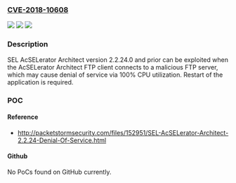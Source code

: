 ### [CVE-2018-10608](https://cve.mitre.org/cgi-bin/cvename.cgi?name=CVE-2018-10608)
![](https://img.shields.io/static/v1?label=Product&message=AcSELerator%20Architect&color=blue)
![](https://img.shields.io/static/v1?label=Version&message=n%2Fa&color=blue)
![](https://img.shields.io/static/v1?label=Vulnerability&message=UNCONTROLLED%20RESOURCE%20CONSUMPTION%20('RESOURCE%20EXHAUSTION')%20CWE-400&color=brighgreen)

### Description

SEL AcSELerator Architect version 2.2.24.0 and prior can be exploited when the AcSELerator Architect FTP client connects to a malicious FTP server, which may cause denial of service via 100% CPU utilization. Restart of the application is required.

### POC

#### Reference
- http://packetstormsecurity.com/files/152951/SEL-AcSELerator-Architect-2.2.24-Denial-Of-Service.html

#### Github
No PoCs found on GitHub currently.

